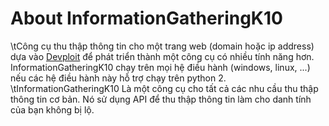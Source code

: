 # About InformationGatheringK10
 \tCông cụ thu thập thông tin cho một trang web (domain hoặc ip address) dựa vào [Devploit](https://githacktools.blogspot.com/2018/07/devploit-information-gathering-tool.html) để phát triển thành một công cụ có nhiều tính năng hơn. InformationGatheringK10 chạy trên mọi hệ điều hành (windows, linux, ...) nếu các hệ điều hành này hỗ trợ chạy trên python 2.<br />
 \tInformationGatheringK10 Là một công cụ cho tất cả các nhu cầu thu thập thông tin cơ bản. Nó sử dụng API để thu thập thông tin làm cho danh tính của bạn không bị lộ.


